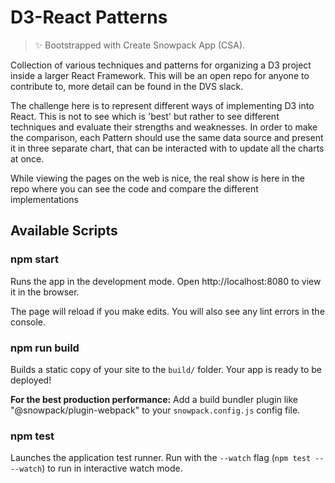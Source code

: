 # D3-React Patterns

> ✨ Bootstrapped with Create Snowpack App (CSA).

Collection of various techniques and patterns for organizing a D3 project inside a larger React Framework. This will be an open repo for anyone to contribute to, more detail can be found in the DVS slack.

The challenge here is to represent different ways of implementing D3 into React. This is not to see which is 'best' but rather to see different techniques and evaluate their strengths and weaknesses. In order to make the comparison, each Pattern should use the same data source and present it in three separate chart, that can be interacted with to update all the charts at once.

While viewing the pages on the web is nice, the real show is here in the repo where you can see the code and compare the different implementations

## Available Scripts

### npm start

Runs the app in the development mode.
Open http://localhost:8080 to view it in the browser.

The page will reload if you make edits.
You will also see any lint errors in the console.

### npm run build

Builds a static copy of your site to the `build/` folder.
Your app is ready to be deployed!

**For the best production performance:** Add a build bundler plugin like "@snowpack/plugin-webpack" to your `snowpack.config.js` config file.

### npm test

Launches the application test runner.
Run with the `--watch` flag (`npm test -- --watch`) to run in interactive watch mode.
